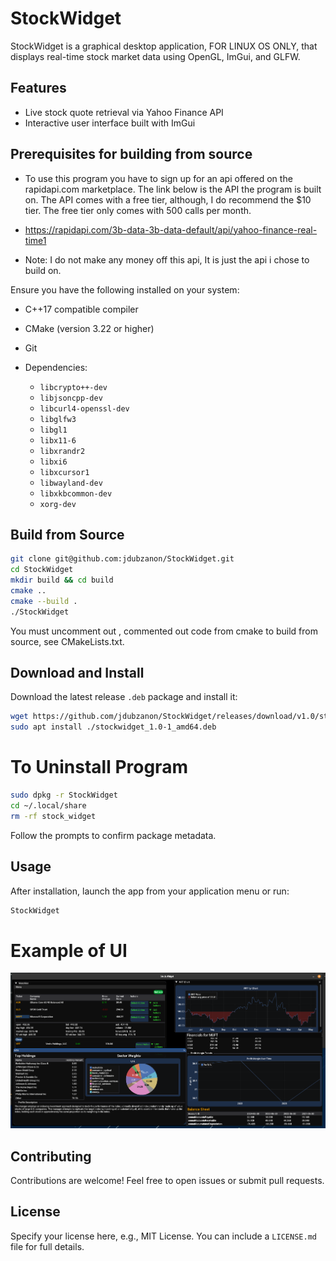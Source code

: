 # StockWidget

StockWidget is a graphical desktop application, FOR LINUX OS ONLY, that displays real-time stock market data using OpenGL, ImGui, and GLFW.

## Features

* Live stock quote retrieval via Yahoo Finance API
* Interactive user interface built with ImGui

## Prerequisites for building from source

* To use this program you have to sign up for an api offered on the rapidapi.com marketplace.
The link below is the API the program is built on. The API comes with a free tier, although, I do recommend the $10 tier.
The free tier only comes with 500 calls per month.

* https://rapidapi.com/3b-data-3b-data-default/api/yahoo-finance-real-time1

* Note: I do not make any money off this api, It is just the api i chose to build on.


Ensure you have the following installed on your system:

* C++17 compatible compiler
* CMake (version 3.22 or higher)
* Git
* Dependencies:

  * `libcrypto++-dev`
  * `libjsoncpp-dev`
  * `libcurl4-openssl-dev`
  * `libglfw3`
  * `libgl1`
  * `libx11-6`
  * `libxrandr2`
  * `libxi6`
  * `libxcursor1`
  * `libwayland-dev`
  * `libxkbcommon-dev`
  * `xorg-dev`

## Build from Source

```bash
git clone git@github.com:jdubzanon/StockWidget.git
cd StockWidget
mkdir build && cd build
cmake ..
cmake --build .
./StockWidget
```
You must uncomment out , commented out code from cmake to build from source, see CMakeLists.txt.
## Download and Install

Download the latest release `.deb` package and install it:

```bash
wget https://github.com/jdubzanon/StockWidget/releases/download/v1.0/stockwidget_1.0-1_amd64.deb
sudo apt install ./stockwidget_1.0-1_amd64.deb
```

# To Uninstall Program
```bash
sudo dpkg -r StockWidget
cd ~/.local/share
rm -rf stock_widget
```


Follow the prompts to confirm package metadata.

## Usage

After installation, launch the app from your application menu or run:

```bash
StockWidget
```

# Example of UI

![StockWidget UI](images/stockwidget_ui.png)


## Contributing

Contributions are welcome! Feel free to open issues or submit pull requests.

## License

Specify your license here, e.g., MIT License. You can include a `LICENSE.md` file for full details.

